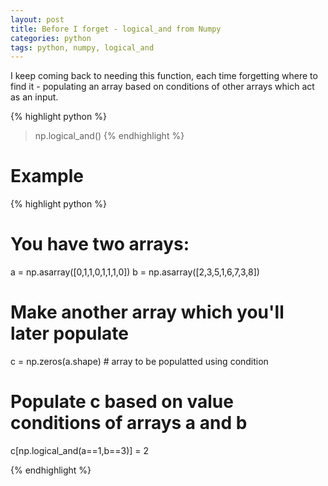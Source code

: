 ```yaml
---
layout: post
title: Before I forget - logical_and from Numpy
categories: python
tags: python, numpy, logical_and
---
```


I keep coming back to needing this function, each time forgetting where to find it - populating an array based on conditions of other arrays which act as an input.

{% highlight python %}
> np.logical_and()
{% endhighlight %}  

# Example

{% highlight python %}
# You have two arrays:

a = np.asarray([0,1,1,0,1,1,1,0])
b = np.asarray([2,3,5,1,6,7,3,8])

# Make another array which you'll later populate

c = np.zeros(a.shape) # array to be populatted using condition

# Populate c based on value conditions of arrays a and b

c[np.logical_and(a==1,b==3)] = 2 

{% endhighlight %}  
